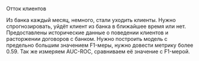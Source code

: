 Отток клиентов

Из банка каждый месяц, немного, стали уходить клиенты. Нужно спрогнозировать, уйдёт клиент из банка в ближайшее время или нет. Предоставлены исторические данные о поведении клиентов и расторжении договоров с банком.
Нужно построить модель с предельно большим значением F1-меры, нужно довести метрику более 0.59.
Так же измеряем AUC-ROC, сравниваем её значение с F1-мерой.
